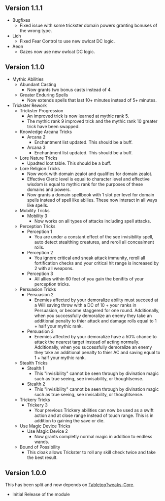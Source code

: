 ## Version 1.1.1
* Bugfixes
	* Fixed issue with some trickster domain powers granting bonuses of the wrong type.
* Lich
	* Fixed Fear Control to use new owlcat DC logic.
* Aeon
	* Gazes now use new owlcat DC logic.

## Version 1.1.0
* Mythic Abilities
	* Abundant Casting
		* Now grants two bonus casts instead of 4.
	* Greater Enduring Spells
		* Now extends spells that last 10+ minutes instead of 5+ minutes.
* Trickster Rework
	* Trickster Progression
		* An improved trick is now learned at mythic rank 5.
		* The mythic rank 9 improved trick and the mythic rank 10 greater trick have been swapped.
	* Knowledge Arcana Tricks
		* Arcana 2
			* Enchantment list updated. This should be a buff.
		* Arcana 3
			* Enchantment list updated. This should be a buff.
	* Lore Nature Tricks
		* Upadted loot table. This should be a buff.
	* Lore Religion Tricks
		* Now work with domain zealot and qualifies for domain zealot.
		* Effective Cleric level is equal to character level and effective wisdom is  equal to mythic rank for the purposes of these domains and powers.
		* Now grants a domain spellbook with 1 slot per level for domain spells instead of spell like abilies. These now interact in all ways like spells.
	* Mobility Tricks
		* Mobility 3
			* Now works on all types of attacks including spell attacks.
	* Perception Tricks
		* Perception 1
			* You are under a constant effect of the see invisibility spell, auto detect stealthing creatures, and reroll all concealment rolls.
		* Perception 2
			* You ignore critical and sneak attack immunity, reroll all fortification checks and your critical hit range is increased by 2 with all weapons.
		* Perception 3
			* All allies within 60 feet of you gain the benifits of your perception tricks.
	* Persuasion Tricks
		* Persuasion 2
			* Enemies affected by your demoralize ability must succeed at a Will saving throw with a DC of 10 + your ranks in Persuasion, or become staggered for one round. Additionally, when you successfully demoralize an enemy they take an additional penalty to thier attack and damage rolls equal to 1 + half your mythic rank.
		* Persuasion 3
			* Enemies affected by your demoralize have a 50% chance to attack the nearest target instead of acting normally. Additionally, when you successfully demoralize an enemy they take an additional penalty to thier AC and saving equal to 1 + half your mythic rank.
	* Stealth Tricks
		* Stealth 1
			* This "invisibility" cannot be seen through by divination magic such as true seeing, see invisability, or thoughtsense.
		* Stealth 2
			* This "invisibility" cannot be seen through by divination magic such as true seeing, see invisability, or thoughtsense.
	* Trickery Tricks
		* Trickery 3
			* Your previous Trickery abilities can now be used as a swift action and at close range instead of touch range. This is in addition to gaining the save or die.
	* Use Magic Device Tricks
		* Use Magic Device 2
			* Now grants completly normal magic in addition to endless wands.
	* Bound of Possibility
		* This cloak allows Trickster to roll any skill check twice and take the best result.

## Version 1.0.0
This has been split and now depends on [TabletopTweaks-Core](https://github.com/Vek17/TabletopTweaks-Core/releases).

* Initial Release of the module